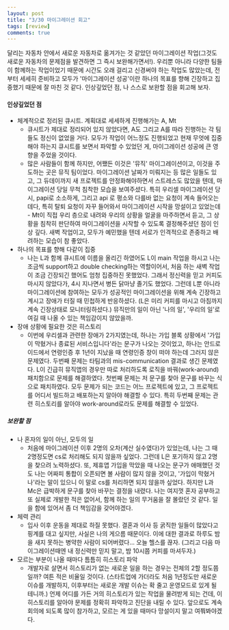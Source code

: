 ```yaml
---
layout: post
title: "3/30 마이그레이션 회고"
tags: [review]
comments: true
---
```




달리는 자동차 안에서 새로운 자동차로 옮겨가는 것 같았던 마이그레이션 작업(그것도 새로운 자동차의 문제점을 발견하면 그 즉시 보완해가면서!). 우리뿐 아니라 다양한 팀들이 함께하는 작업이었기 때문에 시간도 오래 걸리고 신경써야 하는 작업도 많았는데, 전부터 세세히 준비하고 모두가 '마이그레이션 성공'이란 하나의 목표를 향해 긴장하고 집중했기 때문에 잘 마친 것 같다. 인상깊었던 점, 나 스스로 보완할 점을 회고해 보자.

#### 인상깊었던 점
- 체계적으로 정리된 큐시트. 계획대로 세세하게 진행해가는 A, Mt
  - 큐시트가 제대로 정리되어 있지 않았다면, A도 그리고 A를 따라 진행하는 각 팀들도 정신이 없었을 거다. 모두가 작업이 어느정도 진행되었고 현재 무엇에 집중해야 하는지 큐시트를 보면서 파악할 수 있었던 게, 마이그레이션 성공에 큰 영향을 주었을 것이다.
  - 많은 사람들이 함께 하지만, 어쨌든 이것은 '뮤직' 마이그레이션이고, 이것을 주도하는 곳은 뮤직 팀이었다. 마이그레이션 날짜가 미뤄지는 등 많은 일들도 있고, 그 듀데이까지 새 프로젝트를 안정화해야하면서 스트레스도 많았을 텐데, 마이그레이션 당일 무척 침착한 모습을 보여주셨다. 특히 우리셀 마이그레이션 당시, papi로 소소하게, 그리고 api 로 평소와 다를바 없는 요청이 계속 들어오는 데다, 특히 탈퇴 요청이 자꾸 들어와서 마이그레이션 시작을 망설이고 있었는데 - Mt이 직접 우리 층으로 내려와 우리의 상황을 얼굴을 마주하면서 듣고, 그 상황을 침착히 판단하여 마이그레이션을 시작할 수 있도록 결정해주셨던 점이 인상 깊다. 새벽 작업이고, 모두가 예민했을 텐데 서로가 인격적으로 존중하고 배려하는 모습이 참 좋았다.
- 하나의 목표를 향해 다같이 집중
  - 나는 L과 함께 큐시트에 이름을 올리긴 하였어도 L이 main 작업을 하시고 나는 조금씩 support하고 double checking하는 역할이어서, 처음 하는 새벽 작업이 조금 긴장되긴 했어도 엄청 집중하진 못했었다. 그래서 정신력을 믿고 커피도 마시지 않았다가, 4시 지나면서 병든 닭마냥 졸기도 했었다. 그런데 L뿐 아니라 마이그레이션에 참여하는 모두가 성공적인 마이그레이션을 위해 계속 긴장하고 계시고 장애가 터질 때 민첩하게 반응하셨다. (L은 미리 커피를 마시고 아침까지 계속 긴장상태로 모니터링하셨다.) 뮤직만의 일이 아닌 '나의 일', '우리의 일'로 여길 때 나올 수 있는 책임감이지 않았을까.
- 장애 상황에 필요한 것은 히스토리
  - 이번에 우리셀과 관련한 장애가 2가지였는데, 하나는 가입 블록 상황에서 '가입이 막혔거나 종료된 서비스입니다'라는 문구가 나오는 것이었고, 하나는 안드로이드에서 연령인증 후 1년이 지났을 때 연령인증 창이 떠야 하는데 그러지 않은 문제였다. 두번째 문제는 타팀과의 mis-communication 결과로 생긴 문제였다. L이 긴급히 뮤직앱의 경우만 따로 처리하도록 로직을 바꿔(work-around) 패치함으로 문제를 해결하였다. 첫번째 문제는 저 문구를 찾아 문구를 바꾸는 식으로 패치하였다. 모두 문제가 되는 코드는 어느 프로젝트에 있고, 그 프로젝트를 어디서 빌드하고 배포하는지 알아야 해결할 수 있다. 특히 두번째 문제는 관련 히스토리를 알아야 work-around로라도 문제를 해결할 수 있었다. 

##### 보완할 점
- 나 혼자의 일이 아닌, 모두의 일
  - 처음에 마이그레이션 이후 2명의 오차(계산 실수였다)가 있었는데, 나는 그 때 2명정도면 cs로 처리해도 되지 않을까 싶었다. 그런데 L은 포기하지 않고 2명을 찾으려 노력하셨다. 또, 제휴앱 가입을 막았을 때 나오는 문구가 애매했던 것도 나는 어짜피 통합이 오픈되면 볼 사람이 많지 않을 것이고, '가입이 막혔거나'라는 말이 있으니 이 말로 cs를 처리하면 되지 않을까 싶었다. 하지만 L과 Mc은 급박하게 문구를 찾아 바꾸는 결정을 내렸다. 나는 여지껏 혼자 공부하고 또 실제로 개발한 적은 없어서, 함께 하는 일의 무거움을 잘 몰랐던 것 같다. 일을 함에 있어서 좀 더 책임감을 갖어야겠다.
- 체력 관리
  - 입사 이후 운동을 제대로 하질 못했다. 결혼과 이사 등 굵직한 일들이 많았다고 핑계를 대고 싶지만, 사실은 나의 게으름 때문이다. 이에 대한 결과로 하루도 밤을 새지 못하는 병약한 사람이 되어버렸다... 오늘 헬스를 끊자. (그리고 다음 마이그레이션때엔 내 정신력만 믿지 말고, 밤 10시쯤 커피를 마셔두자.)
- 모르는 부분이 나올 때마다 틈틈히 히스토리 파악
  - 개발자로 살면서 히스토리가 없는 새로운 일을 하는 경우는 전체의 2할 정도쯤일까? 여튼 적은 비율일 것이다. (스타트업에 가더라도 처음 1년정도만 새로운 이슈를 개발하지, 이후부터는 새로운 개발 이슈는 확 줄고 운영모드로 있게 될 테니까.) 언제 어디를 가든 거의 히스토리가 있는 작업을 물려받게 되는 건데, 이 히스토리를 알아야 문제를 정확히 파악하고 진단을 내릴 수 있다. 앞으로도 계속 회의에 되도록 많이 참가하고, 모르는 게 있을 때마다 망설이지 말고 여쭤봐야겠다.
  
